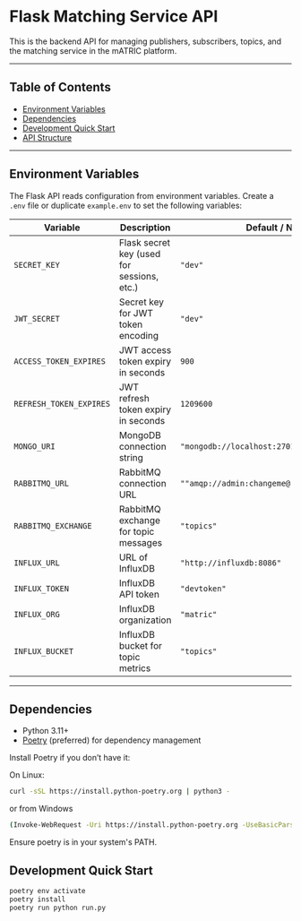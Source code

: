 # Flask Matching Service API

This is the backend API for managing publishers, subscribers, topics, and the matching service in the mATRIC platform.

---

## Table of Contents
- [Environment Variables](#environment-variables)  
- [Dependencies](#dependencies)  
- [Development Quick Start](#development-quick-start)  
- [API Structure](#api-structure)  

---

## Environment Variables

The Flask API reads configuration from environment variables. Create a `.env` file or duplicate `example.env` to set the following variables:

| Variable                     | Description | Default / Notes |
|-------------------------------|------------|----------------|
| `SECRET_KEY`                  | Flask secret key (used for sessions, etc.) | `"dev"` |
| `JWT_SECRET`                  | Secret key for JWT token encoding | `"dev"` |
| `ACCESS_TOKEN_EXPIRES`        | JWT access token expiry in seconds | `900` |
| `REFRESH_TOKEN_EXPIRES`       | JWT refresh token expiry in seconds | `1209600` |
| `MONGO_URI`                   | MongoDB connection string | `"mongodb://localhost:27017/matchingservice"` |
| `RABBITMQ_URL`                | RabbitMQ connection URL | `""amqp://admin:changeme@rabbitmq:5672/"` |
| `RABBITMQ_EXCHANGE`           | RabbitMQ exchange for topic messages | `"topics"` |
| `INFLUX_URL`                  | URL of InfluxDB | `"http://influxdb:8086"` |
| `INFLUX_TOKEN`                | InfluxDB API token | `"devtoken"` |
| `INFLUX_ORG`                  | InfluxDB organization | `"matric"` |
| `INFLUX_BUCKET`               | InfluxDB bucket for topic metrics | `"topics"` |
---

## Dependencies

- Python 3.11+  
- [Poetry](https://python-poetry.org/) (preferred) for dependency management

Install Poetry if you don’t have it:

On Linux:

```bash
curl -sSL https://install.python-poetry.org | python3 -
```

or from Windows

```bash
(Invoke-WebRequest -Uri https://install.python-poetry.org -UseBasicParsing).Content | python -
```

Ensure poetry is in your system's PATH.


## Development Quick Start

```bash
poetry env activate
poetry install
poetry run python run.py
```
